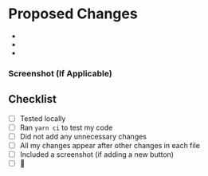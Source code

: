 # Proposed Changes
<!--- Provide a general summary of your changes -->

-
-
-

### Screenshot (If Applicable)

## Checklist

- [ ] Tested locally
- [ ] Ran `yarn ci` to test my code
- [ ] Did not add any unnecessary changes
- [ ] All my changes appear after other changes in each file
- [ ] Included a screenshot (if adding a new button)
- [ ] 🚀

<!--- If adding a new button, please include screenshot -->
<!--- If you are adding new code, please follow the pattern and add it to the end of the file where appropriate -->
<!--- Please be sure that you are not adding any additional changes including spaces, adding/deleting lines -->
